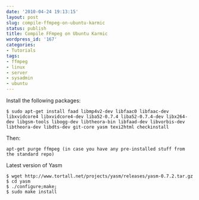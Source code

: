 ```yaml
---
date: '2010-04-24 19:13:15'
layout: post
slug: compile-ffmpeg-on-ubuntu-karmic
status: publish
title: Compile FFmpeg on Ubuntu Karmic
wordpress_id: '167'
categories:
- Tutorials
tags:
- ffmpeg
- linux
- server
- sysadmin
- ubuntu
---
```


Install the following packages:


    
    $ sudo apt-get install faad libmp4v2-dev libfaac0 libfaac-dev libxvidcore4 libxvidcore4-dev liba52-0.7.4 liba52-0.7.4-dev libx264-dev libgsm-tools libogg-dev libtheora-bin libfaad-dev libvorbis-dev libtheora-dev libdts-dev git-core yasm texi2html checkinstall



Then:


    
    apt-get purge ffmpeg (in case you have any pre-installed stuff from the standard repo)



Latest version of Yasm


    
    $ wget http://www.tortall.net/projects/yasm/releases/yasm-0.7.2.tar.gz
    $ cd yasm
    $ ./configure;make;
    $ sudo make install
